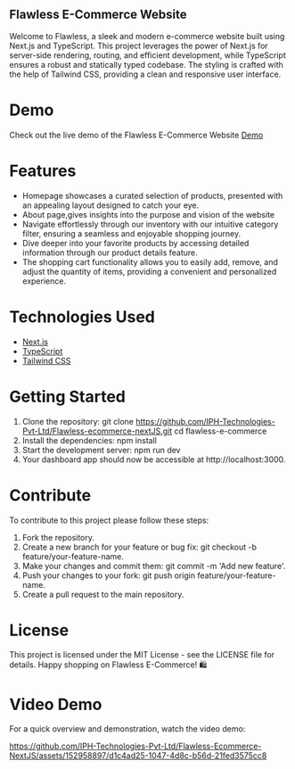 ## Flawless E-Commerce Website

Welcome to Flawless, a sleek and modern e-commerce website built using Next.js and TypeScript. This project leverages the power of Next.js for server-side rendering, routing, and efficient development, while TypeScript ensures a robust and statically typed codebase. The styling is crafted with the help of Tailwind CSS, providing a clean and responsive user interface.

# Demo

Check out the live demo of the Flawless E-Commerce Website [Demo](https://flawless-ecommerce-next-js-nine.vercel.app/)

# Features

- Homepage showcases a curated selection of products, presented with an appealing layout designed to catch your eye.
- About page,gives insights into the purpose and vision of the website 
- Navigate effortlessly through our inventory with our intuitive category filter, ensuring a seamless and enjoyable shopping journey.
- Dive deeper into your favorite products by accessing detailed information through our product details feature.
- The shopping cart functionality allows you to easily add, remove, and adjust the quantity of items, providing a convenient and personalized experience. 

# Technologies Used
- [Next.js](https://nextjs.org/docs)
- [TypeScript](https://www.typescriptlang.org/docs/)
- [Tailwind CSS](https://tailwindcss.com/docs/installation)

# Getting Started

1. Clone the repository:
git clone https://github.com/IPH-Technologies-Pvt-Ltd/Flawless-ecommerce-nextJS.git
cd flawless-e-commerce
2. Install the dependencies: npm install
3. Start the development server: npm run dev
4. Your dashboard app should now be accessible at http://localhost:3000.

# Contribute

To contribute to this project please follow these steps:
1. Fork the repository.
2. Create a new branch for your feature or bug fix: git checkout -b feature/your-feature-name.
3. Make your changes and commit them: git commit -m 'Add new feature'.
4. Push your changes to your fork: git push origin feature/your-feature-name.
5. Create a pull request to the main repository.

# License

This project is licensed under the MIT License - see the LICENSE file for details.
Happy shopping on Flawless E-Commerce! 🛍️

# Video Demo

For a quick overview and demonstration, watch the video demo:

https://github.com/IPH-Technologies-Pvt-Ltd/Flawless-Ecommerce-NextJS/assets/152958897/d1c4ad25-1047-4d8c-b56d-21fed3575cc8



